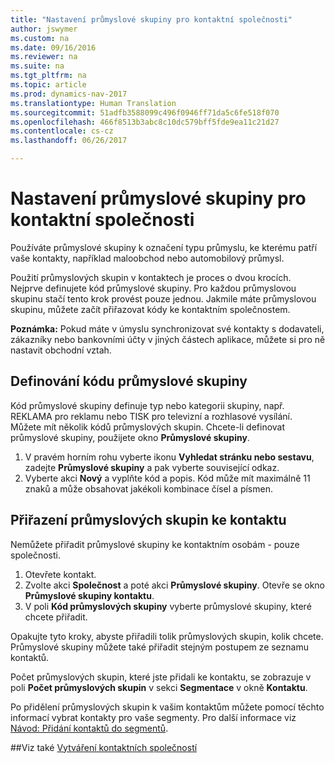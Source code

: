 ```yaml
---
title: "Nastavení průmyslové skupiny pro kontaktní společnosti"
author: jswymer
ms.custom: na
ms.date: 09/16/2016
ms.reviewer: na
ms.suite: na
ms.tgt_pltfrm: na
ms.topic: article
ms.prod: dynamics-nav-2017
ms.translationtype: Human Translation
ms.sourcegitcommit: 51adfb3588099c496f0946ff71da5c6fe518f070
ms.openlocfilehash: 466f8513b3abc8c10dc579bff5fde9ea11c21d27
ms.contentlocale: cs-cz
ms.lasthandoff: 06/26/2017

---
```

# <a name="set-up-industry-groups-for-contact-companies"></a>Nastavení průmyslové skupiny pro kontaktní společnosti
Používáte průmyslové skupiny k označení typu průmyslu, ke kterému patří vaše kontakty, například maloobchod nebo automobilový průmysl.

Použití průmyslových skupin v kontaktech je proces o dvou krocích. Nejprve definujete kód průmyslové skupiny. Pro každou průmyslovou skupinu stačí tento krok provést pouze jednou. Jakmile máte průmyslovou skupinu, můžete začít přiřazovat kódy ke kontaktním společnostem.

**Poznámka:** Pokud máte v úmyslu synchronizovat své kontakty s dodavateli, zákazníky nebo bankovními účty v jiných částech aplikace, můžete si pro ně nastavit obchodní vztah.

## <a name="define-an-industry-group-code"></a>Definování kódu průmyslové skupiny
Kód průmyslové skupiny definuje typ nebo kategorii skupiny, např. REKLAMA pro reklamu nebo TISK pro televizní a rozhlasové vysílání. Můžete mít několik kódů průmyslových skupin. Chcete-li definovat průmyslové skupiny, použijete okno **Průmyslové skupiny**.

1. V pravém horním rohu vyberte ikonu **Vyhledat stránku nebo sestavu**, zadejte **Průmyslové skupiny** a pak vyberte související odkaz.
2. Vyberte akci **Nový** a vyplňte kód a popis. Kód může mít maximálně 11 znaků a může obsahovat jakékoli kombinace čísel a písmen.

## <a name="assign-industry-groups-to-a-contact"></a>Přiřazení průmyslových skupin ke kontaktu
Nemůžete přiřadit průmyslové skupiny ke kontaktním osobám - pouze společnosti.

1. Otevřete kontakt.
2. Zvolte akci **Společnost** a poté akci **Průmyslové skupiny**. Otevře se okno **Průmyslové skupiny kontaktu**.
3. V poli **Kód průmyslových skupiny** vyberte průmyslové skupiny, které chcete přiřadit.

Opakujte tyto kroky, abyste přiřadili tolik průmyslových skupin, kolik chcete. Průmyslové skupiny můžete také přiřadit stejným postupem ze seznamu kontaktů.

Počet průmyslových skupin, které jste přidali ke kontaktu, se zobrazuje v poli **Počet průmyslových skupin** v sekci **Segmentace** v okně **Kontaktu**.

Po přidělení průmyslových skupin k vašim kontaktům můžete pomocí těchto informací vybrat kontakty pro vaše segmenty. Pro další informace viz [Návod: Přidání kontaktů do segmentů](marketing-add-contact-segment.md).

##<a name="see-also"></a>Viz také
[Vytváření kontaktních společností](marketing-create-contact-companies.md)

